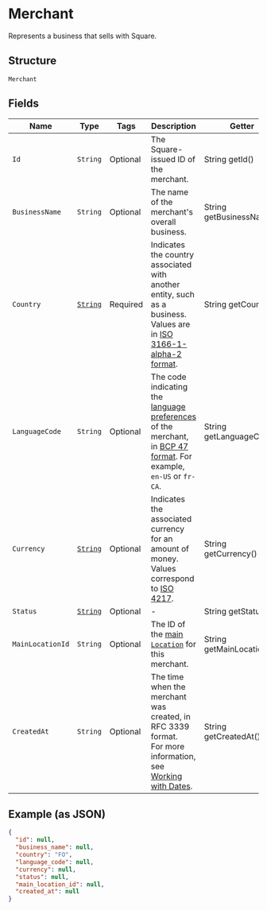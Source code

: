 
# Merchant

Represents a business that sells with Square.

## Structure

`Merchant`

## Fields

| Name | Type | Tags | Description | Getter |
|  --- | --- | --- | --- | --- |
| `Id` | `String` | Optional | The Square-issued ID of the merchant. | String getId() |
| `BusinessName` | `String` | Optional | The name of the merchant's overall business. | String getBusinessName() |
| `Country` | [`String`](../../doc/models/country.md) | Required | Indicates the country associated with another entity, such as a business.<br>Values are in [ISO 3166-1-alpha-2 format](http://www.iso.org/iso/home/standards/country_codes.htm). | String getCountry() |
| `LanguageCode` | `String` | Optional | The code indicating the [language preferences](https://developer.squareup.com/docs/build-basics/general-considerations/language-preferences) of the merchant, in [BCP 47 format](https://tools.ietf.org/html/bcp47#appendix-A). For example, `en-US` or `fr-CA`. | String getLanguageCode() |
| `Currency` | [`String`](../../doc/models/currency.md) | Optional | Indicates the associated currency for an amount of money. Values correspond<br>to [ISO 4217](https://wikipedia.org/wiki/ISO_4217). | String getCurrency() |
| `Status` | [`String`](../../doc/models/merchant-status.md) | Optional | - | String getStatus() |
| `MainLocationId` | `String` | Optional | The ID of the [main `Location`](https://developer.squareup.com/docs/locations-api#about-the-main-location) for this merchant. | String getMainLocationId() |
| `CreatedAt` | `String` | Optional | The time when the merchant was created, in RFC 3339 format.<br>For more information, see [Working with Dates](https://developer.squareup.com/docs/build-basics/working-with-dates). | String getCreatedAt() |

## Example (as JSON)

```json
{
  "id": null,
  "business_name": null,
  "country": "FO",
  "language_code": null,
  "currency": null,
  "status": null,
  "main_location_id": null,
  "created_at": null
}
```


